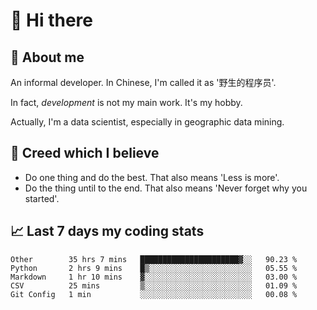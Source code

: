 # 👋 Hi there

## :speech_balloon: About me

An informal developer. In Chinese, I'm called it as '野生的程序员'.

In fact, _development_ is not my main work. It's my hobby.

Actually, I'm a data scientist, especially in geographic data mining.

## :see_no_evil: Creed which I believe

- Do one thing and do the best. That also means 'Less is more'.
- Do the thing until to the end. That also means 'Never forget why you started'.

## :chart_with_upwards_trend: Last 7 days my coding stats

<!--START_SECTION:waka-->
```text
Other        35 hrs 7 mins   ██████████████████████▓░░   90.23 % 
Python       2 hrs 9 mins    █▒░░░░░░░░░░░░░░░░░░░░░░░   05.55 % 
Markdown     1 hr 10 mins    ▓░░░░░░░░░░░░░░░░░░░░░░░░   03.00 % 
CSV          25 mins         ▒░░░░░░░░░░░░░░░░░░░░░░░░   01.09 % 
Git Config   1 min           ░░░░░░░░░░░░░░░░░░░░░░░░░   00.08 % 
```
<!--END_SECTION:waka-->
